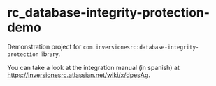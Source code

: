 # rc_database-integrity-protection-demo

Demonstration project for ```com.inversionesrc:database-integrity-protection``` library.

You can take a look at the integration manual (in spanish) at https://inversionesrc.atlassian.net/wiki/x/dpesAg.
